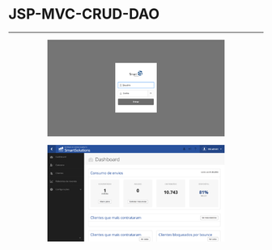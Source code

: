 # JSP-MVC-CRUD-DAO

<hr>

<p align="center">
  <img src="https://github.com/lucabelezal/JSP-MVC-CRUD-DAO/blob/master/SmartSolutions/git_img/img_01.png" width="350"/>
</p>

<p align="center">
  <img src="https://github.com/lucabelezal/JSP-MVC-CRUD-DAO/blob/master/SmartSolutions/git_img/img_02.png" width="350"/>
</p>
